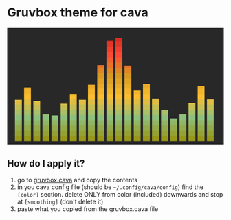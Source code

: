 # Gruvbox theme for cava
![preview](gruvbox-cava.png)

## How do I apply it?
1. go to [gruvbox.cava](gruvbox.cava) and copy the contents
2. in you cava config file (should be ```~/.config/cava/config```) find the ```[color]``` section. delete ONLY from color (included) downwards and stop at ```[smoothing]``` (don't delete it)
3. paste what you copied from the gruvbox.cava file
